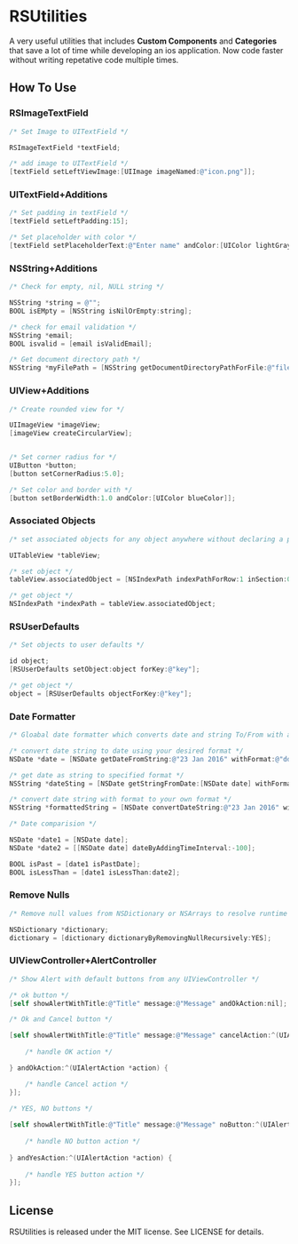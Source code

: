 # RSUtilities

A very useful utilities that includes **Custom Components** and **Categories** that save a lot of time while developing an ios application. Now code faster without writing repetative code multiple times.

## How To Use

### RSImageTextField

```objective-c
/* Set Image to UITextField */

RSImageTextField *textField;

/* add image to UITextField */
[textField setLeftViewImage:[UIImage imageNamed:@"icon.png"]];
```

### UITextField+Additions

```objective-c
/* Set padding in textField */
[textField setLeftPadding:15];

/* Set placeholder with color */
[textField setPlaceholderText:@"Enter name" andColor:[UIColor lightGrayColor]];
```

### NSString+Additions

```objective-c
/* Check for empty, nil, NULL string */

NSString *string = @"";
BOOL isEMpty = [NSString isNilOrEmpty:string];

/* check for email validation */
NSString *email;
BOOL isvalid = [email isValidEmail];

/* Get document directory path */
NSString *myFilePath = [NSString getDocumentDirectoryPathForFile:@"filePath"];
```

### UIView+Additions

```objective-c
/* Create rounded view for */

UIImageView *imageView;
[imageView createCircularView];


/* Set corner radius for */
UIButton *button;
[button setCornerRadius:5.0];

/* Set color and border with */
[button setBorderWidth:1.0 andColor:[UIColor blueColor]];
```

### Associated Objects

```objective-c
/* set associated objects for any object anywhere without declaring a property/variable */

UITableView *tableView;

/* set object */
tableView.associatedObject = [NSIndexPath indexPathForRow:1 inSection:0];

/* get object */
NSIndexPath *indexPath = tableView.associatedObject;
```

### RSUserDefaults

```objective-c
/* Set objects to user defaults */

id object;
[RSUserDefaults setObject:object forKey:@"key"];

/* get object */
object = [RSUserDefaults objectForKey:@"key"];
```

### Date Formatter

```objective-c
/* Gloabal date formatter which converts date and string To/From with any format */

/* convert date string to date using your desired format */
NSDate *date = [NSDate getDateFromString:@"23 Jan 2016" withFormat:@"dd MMM yyyy"];

/* get date as string to specified format */
NSString *dateSting = [NSDate getStringFromDate:[NSDate date] withFormat:@"MMM dd yyyy"];

/* convert date string with format to your own format */
NSString *formattedString = [NSDate convertDateString:@"23 Jan 2016" withFormat:@"dd MMM yyyy" toFormat:@"MM-dd-yyyy"];

/* Date comparision */

NSDate *date1 = [NSDate date];
NSDate *date2 = [[NSDate date] dateByAddingTimeInterval:-100];

BOOL isPast = [date1 isPastDate];
BOOL isLessThan = [date1 isLessThan:date2];
```

### Remove Nulls

```objective-c
/* Remove null values from NSDictionary or NSArrays to resolve runtime crashes */

NSDictionary *dictionary;
dictionary = [dictionary dictionaryByRemovingNullRecursively:YES];
```

### UIViewController+AlertController

```objective-c
/* Show Alert with default buttons from any UIViewController */

/* ok button */
[self showAlertWithTitle:@"Title" message:@"Message" andOkAction:nil];

/* Ok and Cancel button */

[self showAlertWithTitle:@"Title" message:@"Message" cancelAction:^(UIAlertAction *action) {
    
    /* handle OK action */

} andOkAction:^(UIAlertAction *action) {

    /* handle Cancel action */
}];

/* YES, NO buttons */
    
[self showAlertWithTitle:@"Title" message:@"Message" noButton:^(UIAlertAction *action) {
   
    /* handle NO button action */
    
} andYesAction:^(UIAlertAction *action) {
    
    /* handle YES button action */
}];
```

## License

RSUtilities is released under the MIT license. See LICENSE for details.
